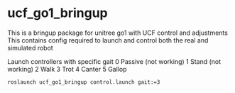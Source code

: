 # ucf_go1_bringup
This is a bringup package for unitree go1 with UCF control and adjustments
This contains config required to launch and control both the real and simulated robot

Launch controllers with specific gait
0 Passive (not working)
1 Stand (not working)
2 Walk
3 Trot
4 Canter
5 Gallop

```
roslaunch ucf_go1_bringup control.launch gait:=3
```